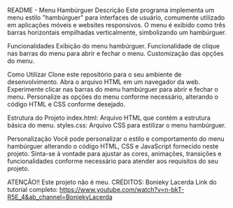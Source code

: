 
README - Menu Hambúrguer
Descrição
Este programa implementa um menu estilo "hambúrguer" para interfaces de usuário, comumente utilizado em aplicações móveis e websites responsivos. O menu é exibido como três barras
horizontais empilhadas verticalmente, simbolizando um hambúrguer.

Funcionalidades
Exibição do menu hambúrguer.
Funcionalidade de clique nas barras do menu para abrir e fechar o menu.
Customização das opções do menu.

Como Utilizar
Clone este repositório para o seu ambiente de desenvolvimento.
Abra o arquivo HTML em um navegador da web.
Experimente clicar nas barras do menu hambúrguer para abrir e fechar o menu.
Personalize as opções do menu conforme necessário, alterando o código HTML e CSS conforme desejado.

Estrutura do Projeto
index.html: Arquivo HTML que contém a estrutura básica do menu.
styles.css: Arquivo CSS para estilizar o menu hambúrguer.

Personalização
Você pode personalizar o estilo e comportamento do menu hambúrguer alterando o código HTML, CSS e JavaScript fornecido neste projeto.
Sinta-se à vontade para ajustar as cores, animações, transições e funcionalidades conforme necessário para atender aos requisitos do seu projeto.

ATENÇÃO!! Este projeto não é meu.
CRÉDITOS: Bonieky Lacerda
Link do tutorial completo: https://www.youtube.com/watch?v=n-bkT-R5E_4&ab_channel=BoniekyLacerda 

